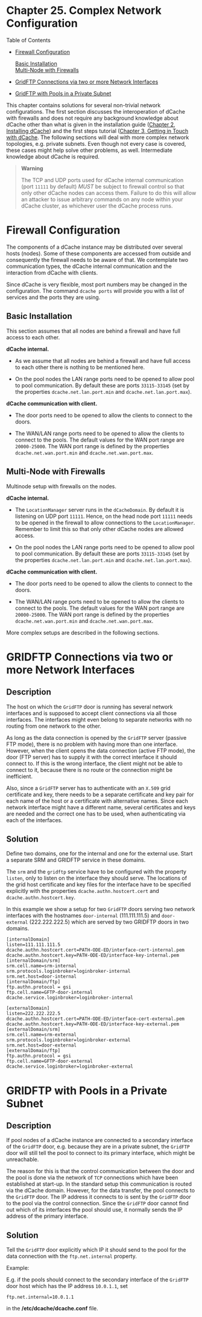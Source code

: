 Chapter 25. Complex Network Configuration
=========================================

Table of Contents

+ [Firewall Configuration](#firewall-configuration)  

    [Basic Installation](#basic-installations)  
    [Multi-Node with Firewalls](#multi-node-with-firewalls)  

+ [GridFTP Connections via two or more Network Interfaces](#gridftp-connections-cia-two-or-more-network-interfaces)  

+ [GridFTP with Pools in a Private Subnet](#gridftp-with-pools-in-a-private-subnet)  


This chapter contains solutions for several non-trivial network configurations. The first section discusses the interoperation of dCache with firewalls and does not require any background knowledge about dCache other than what is given in the installation guide ([Chapter 2, Installing dCache](install.md)) and the first steps tutorial ([Chapter 3, Getting in Touch with dCache](intouch.md). The following sections will deal with more complex network topologies, e.g. private subnets. Even though not every case is covered, these cases might help solve other problems, as well. Intermediate knowledge about dCache is required. 

> **Warning**
>
> The TCP and UDP ports used for dCache internal communication (port `11111` by default) *MUST* be subject to firewall control so that only other dCache nodes can access them. Failure to do this will allow an attacker to issue arbitrary commands on any node within your dCache cluster, as whichever user the dCache process runs.

Firewall Configuration
======================

The components of a dCache instance may be distributed over several hosts (nodes). Some of these components are accessed from outside and consequently the firewall needs to be aware of that. We contemplate two communication types, the dCache internal communication and the interaction from dCache with clients.

Since dCache is very flexible, most port numbers may be changed in the configuration. The command `dcache ports` will provide you with a list of services and the ports they are using.

Basic Installation
------------------

This section assumes that all nodes are behind a firewall and have full access to each other.

**dCache internal.**

-   As we assume that all nodes are behind a firewall and have full access to each other there is nothing to be mentioned here.

-   On the pool nodes the LAN range ports need to be opened to allow pool to pool communication. By default these are ports `33115-33145` (set by the properties `dcache.net.lan.port.min` and `dcache.net.lan.port.max`).

**dCache communication with client.**

-   The door ports need to be opened to allow the clients to connect to the doors.

-   The WAN/LAN range ports need to be opened to allow the clients to connect to the pools. The default values for the WAN port range are `20000-25000`. The WAN port range is defined by the properties `dcache.net.wan.port.min` and `dcache.net.wan.port.max`.

Multi-Node with Firewalls
-------------------------

Multinode setup with firewalls on the nodes.

**dCache internal.**

-   The `LocationManager` server runs in the `dCacheDomain`. By default it is listening on UDP port `11111`. Hence, on the head node port `11111` needs to be opened in the firewall to allow connections to the `LocationManager`. Remember to limit this so that only other dCache nodes are allowed access. 

-   On the pool nodes the LAN range ports need to be opened to allow pool to pool communication. By default these are ports `33115-33145` (set by the properties `dcache.net.lan.port.min` and `dcache.net.lan.port.max`). 

**dCache communication with client.**

-   The door ports need to be opened to allow the clients to connect to the doors.

-   The WAN/LAN range ports need to be opened to allow the clients to connect to the pools. The default values for the WAN port range are `20000-25000`. The WAN port range is defined by the properties `dcache.net.wan.port.min` and `dcache.net.wan.port.max`.

More complex setups are described in the following sections.

GRIDFTP Connections via two or more Network Interfaces
======================================================

Description
-----------

The host on which the `GridFTP` door is running has several network interfaces and is supposed to accept client connections via all those interfaces. The interfaces might even belong to separate networks with no routing from one network to the other.

As long as the data connection is opened by the `GridFTP` server (passive FTP mode), there is no problem with having more than one interface. However, when the client opens the data connection (active FTP mode), the door (FTP server) has to supply it with the correct interface it should connect to. If this is the wrong interface, the client might not be able to connect to it, because there is no route or the connection might be inefficient.

Also, since a `GridFTP` server has to authenticate with an `X.509` grid certificate and key, there needs to be a separate certificate and key pair for each name of the host or a certificate with alternative names. Since each network interface might have a different name, several certificates and keys are needed and the correct one has to be used, when authenticating via each of the interfaces.

Solution
--------

Define two domains, one for the internal and one for the external use. Start a separate SRM and GRIDFTP service in these domains.

The `srm` and the `gridftp` service have to be configured with the property `listen`, only to listen on the interface they should serve. The locations of the grid host certificate and key files for the interface have to be specified explicitly with the properties `dcache.authn.hostcert.cert` and `dcache.authn.hostcert.key`.

In this example we show a setup for two `GridFTP` doors serving two network interfaces with the hostnames `door-internal` (111.111.111.5) and `door-external` (222.222.222.5) which are served by two GRIDFTP doors in two domains.

    [internalDomain]
    listen=111.111.111.5
    dcache.authn.hostcert.cert=PATH-ODE-ED/interface-cert-internal.pem
    dcache.authn.hostcert.key=PATH-ODE-ED/interface-key-internal.pem
    [internalDomain/srm]
    srm.cell.name=srm-internal
    srm.protocols.loginbroker=loginbroker-internal
    srm.net.host=door-internal
    [internalDomain/ftp]
    ftp.authn.protocol = gsi
    ftp.cell.name=GFTP-door-internal
    dcache.service.loginbroker=loginbroker-internal

    [externalDomain]
    listen=222.222.222.5
    dcache.authn.hostcert.cert=PATH-ODE-ED/interface-cert-external.pem
    dcache.authn.hostcert.key=PATH-ODE-ED/interface-key-external.pem
    [externalDomain/srm]
    srm.cell.name=srm-external
    srm.protocols.loginbroker=loginbroker-external
    srm.net.host=door-external
    [externalDomain/ftp]
    ftp.authn.protocol = gsi
    ftp.cell.name=GFTP-door-external
    dcache.service.loginbroker=loginbroker-external

GRIDFTP with Pools in a Private Subnet
======================================

Description
-----------

If pool nodes of a dCache instance are connected to a secondary interface of the `GridFTP` door, e.g. because they are in a private subnet, the `GridFTP` door will still tell the pool to connect to its primary interface, which might be unreachable.

The reason for this is that the control communication between the door and the pool is done via the network of `TCP` connections which have been established at start-up. In the standard setup this communication is routed via the dCache domain. However, for the data transfer, the pool connects to the `GridFTP` door. The IP address it connects to is sent by the `GridFTP` door to the pool via the control connection. Since the `GridFTP` door cannot find out which of its interfaces the pool should use, it normally sends the IP address of the primary interface.

Solution
--------

Tell the `GridFTP` door explicitly which IP it should send to the pool for the data connection with the `ftp.net.internal` property.

Example:

E.g. if the pools should connect to the secondary interface of the `GridFTP` door host which has the IP address `10.0.1.1`, set

    ftp.net.internal=10.0.1.1

in the **/etc/dcache/dcache.conf** file.

  [???]: #in
  [1]: #intouch
